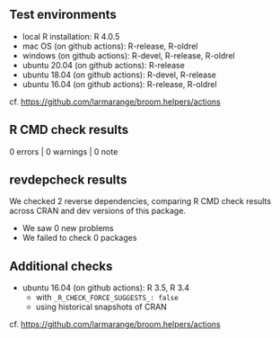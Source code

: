 ## Test environments

* local R installation: R 4.0.5
* mac OS (on github actions): R-release, R-oldrel
* windows (on github actions): R-devel, R-release, R-oldrel
* ubuntu 20.04 (on github actions): R-release
* ubuntu 18.04 (on github actions): R-devel, R-release
* ubuntu 16.04 (on github actions): R-release, R-oldrel

cf. https://github.com/larmarange/broom.helpers/actions

## R CMD check results

0 errors | 0 warnings | 0 note

## revdepcheck results

We checked 2 reverse dependencies, comparing R CMD check results across CRAN and dev versions of this package.

 * We saw 0 new problems
 * We failed to check 0 packages


## Additional checks

* ubuntu 16.04 (on github actions): R 3.5, R 3.4
    - with `_R_CHECK_FORCE_SUGGESTS_: false`
    - using historical snapshots of CRAN

cf. https://github.com/larmarange/broom.helpers/actions
